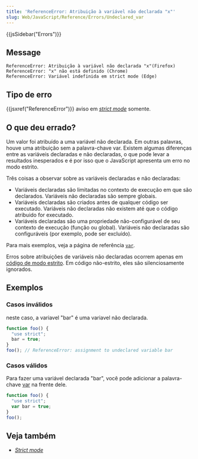 ```yaml
---
title: 'ReferenceError: Atribuição à variável não declarada "x"'
slug: Web/JavaScript/Reference/Errors/Undeclared_var
---
```

{{jsSidebar("Errors")}}

## Message

```
ReferenceError: Atribuição à variável não declarada "x"(Firefox)
ReferenceError: "x" não está definido (Chrome)
ReferenceError: Variável indefinida em strict mode (Edge)
```

## Tipo de erro

{{jsxref("ReferenceError")}} aviso em _[strict mode](/pt-BR/docs/Web/JavaScript/Reference/Strict_mode)_ somente.

## O que deu errado?

Um valor foi atribuído a uma variável não declarada. Em outras palavras, houve uma atribuição sem a palavra-chave var. Existem algumas diferenças entre as variáveis declaradas e não declaradas, o que pode levar a resultados inesperados e é por isso que o JavaScript apresenta um erro no modo estrito.

Três coisas a observar sobre as variáveis declaradas e não declaradas:

- Variáveis declaradas são limitadas no contexto de execução em que são declarados. Variáveis não declaradas são sempre globais.
- Variáveis declaradas são criados antes de qualquer código ser executado. Variáveis não declaradas não existem até que o código atribuido for executado.
- Variáveis declaradas são uma propriedade não-configurável de seu contexto de execução (função ou global). Variáveis não declaradas são configuráveis (por exemplo, pode ser excluído).

Para mais exemplos, veja a página de referência [`var`](/pt-BR/docs/Web/JavaScript/Reference/Statements/var).

Erros sobre atribuições de variáveis não declaradas ocorrem apenas em [código de modo estrito](/pt-BR/docs/Web/JavaScript/Reference/Strict_mode). Em código não-estrito, eles são silenciosamente ignorados.

## Exemplos

### Casos inválidos

neste caso, a variavel "bar" é uma variavel não declarada.

```js example-bad
function foo() {
  "use strict";
  bar = true;
}
foo(); // ReferenceError: assignment to undeclared variable bar
```

### Casos válidos

Para fazer uma variável declarada "bar", você pode adicionar a palavra-chave [var](/pt-BR/docs/Web/JavaScript/Reference/Statements/var) na frente dele.

```js example-good
function foo() {
  "use strict";
  var bar = true;
}
foo();
```

## Veja também

- _[Strict mode](/pt-BR/docs/Web/JavaScript/Reference/Strict_mode)_
